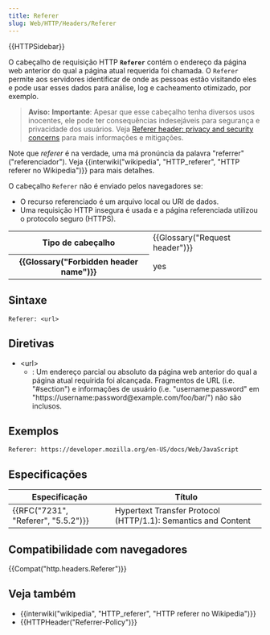 ```yaml
---
title: Referer
slug: Web/HTTP/Headers/Referer
---
```

{{HTTPSidebar}}

O cabeçalho de requisição HTTP **`Referer`** contém o endereço da página web anterior do qual a página atual requerida foi chamada. O `Referer` permite aos servidores identificar de onde as pessoas estão visitando eles e pode usar esses dados para análise, log e cacheamento otimizado, por exemplo.

> **Aviso:** **Importante**: Apesar que esse cabeçalho tenha diversos usos inocentes, ele pode ter consequências indesejáveis para segurança e privacidade dos usuários. Veja [Referer header: privacy and security concerns](/pt-BR/docs/Web/Security/Referer_header:_privacy_and_security_concerns) para mais informações e mitigações.

Note que _referer_ é na verdade, uma má pronúncia da palavra "referrer"("referenciador"). Veja {{interwiki("wikipedia", "HTTP_referer", "HTTP referer no Wikipedia")}} para mais detalhes.

O cabeçalho `Referer` não é enviado pelos navegadores se:

- O recurso referenciado é um arquivo local ou URI de dados.
- Uma requisição HTTP insegura é usada e a página referenciada utilizou o protocolo seguro (HTTPS).

<table class="properties">
  <tbody>
    <tr>
      <th scope="row">Tipo de cabeçalho</th>
      <td>{{Glossary("Request header")}}</td>
    </tr>
    <tr>
      <th scope="row">{{Glossary("Forbidden header name")}}</th>
      <td>yes</td>
    </tr>
  </tbody>
</table>

## Sintaxe

```
Referer: <url>
```

## Diretivas

- \<url>
  - : Um endereço parcial ou absoluto da página web anterior do qual a página atual requirida foi alcançada. Fragmentos de URL (i.e. "#section") e informações de usuário (i.e. "username:password" em "https\://username:password\@example.com/foo/bar/") não são inclusos.

## Exemplos

```
Referer: https://developer.mozilla.org/en-US/docs/Web/JavaScript
```

## Especificações

| Especificação                                    | Título                                                        |
| ------------------------------------------------ | ------------------------------------------------------------- |
| {{RFC("7231", "Referer", "5.5.2")}} | Hypertext Transfer Protocol (HTTP/1.1): Semantics and Content |

## Compatibilidade com navegadores

{{Compat("http.headers.Referer")}}

## Veja também

- {{interwiki("wikipedia", "HTTP_referer", "HTTP referer no Wikipedia")}}
- {{HTTPHeader("Referrer-Policy")}}
